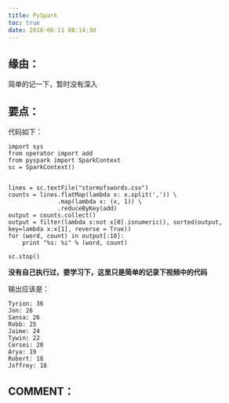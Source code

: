 ```yaml
---
title: PySpark
toc: true
date: 2018-06-11 08:14:30
---
```






## 缘由：


简单的记一下，暂时没有深入


## 要点：


代码如下：


    import sys
    from operator import add
    from pyspark import SparkContext
    sc = SparkContext()


    lines = sc.textFile("stormofswords.csv")
    counts = lines.flatMap(lambda x: x.split(',')) \
                  .map(lambda x: (x, 1)) \
                  .reduceByKey(add)
    output = counts.collect()
    output = filter(lambda x:not x[0].isnumeric(), sorted(output, key=lambda x:x[1], reverse = True))
    for (word, count) in output[:10]:
        print "%s: %i" % (word, count)

    sc.stop()


**没有自己执行过，要学习下，这里只是简单的记录下视频中的代码**

输出应该是：


    Tyrion: 36
    Jon: 26
    Sansa: 26
    Robb: 25
    Jaime: 24
    Tywin: 22
    Cersei: 20
    Arya: 19
    Robert: 18
    Joffrey: 18




## COMMENT：
